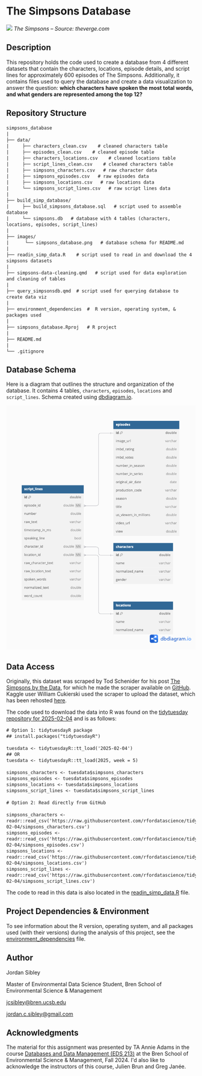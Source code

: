 # The Simpsons Database

![](https://platform.theverge.com/wp-content/uploads/sites/2/chorus/uploads/chorus_asset/file/13079153/the-simpsons-tv-series-cast-wallpaper-109911.0.0.1444767471.jpeg?quality=90&strip=all&crop=7.8125%2C0%2C84.375%2C100&w=2400) *The Simpsons – Source: theverge.com*

## Description 

This repository holds the code used to create a database from 4 different datasets that contain the characters, locations, episode details, and script lines for approximately 600 episodes of The Simpsons. Additionally, it contains files used to query the database and create a data visualization to answer the question: **which characters have spoken the most total words, and what genders are represented among the top 12?**

## Repository Structure 

```
simpsons_database
|
├── data/
|     ├── characters_clean.csv    # cleaned characters table
|     ├── episodes_clean.csv    # cleaned episode table
|     ├── characters_locations.csv    # cleaned locations table
|     ├── script_lines_clean.csv    # cleaned characters table 
|     ├── simpsons_characters.csv   # raw character data
|     ├── simpsons_episodes.csv   # raw episodes data
|     ├── simpsons_locations.csv   # raw locations data
|     └── simpsons_script_lines.csv   # raw script lines data
|
├── build_simp_database/
|     ├── build_simpsons_database.sql   # script used to assemble database
|     └── simpsons.db   # database with 4 tables (characters, locations, episodes, script_lines) 
|
├── images/
|      └── simpsons_database.png   # database schema for README.md
|
├── readin_simp_data.R    # script used to read in and download the 4 simpsons datasets
|
├── simpsons-data-cleaning.qmd   # script used for data exploration and cleaning of tables
|
├── query_simpsonsdb.qmd  # script used for querying database to create data viz
|
├── environment_dependencies  #  R version, operating system, & packages used 
|
├── simpsons_database.Rproj   # R project 
|
├── README.md 
|
└── .gitignore     

```

## Database Schema 

Here is a diagram that outlines the structure and organization of the database. It contains 4 tables, `characters`, `episodes`, `locations` and `script_lines`. Schema created using [dbdiagram.io](https://dbdiagram.io/home).

![](images/simpsons_database.png)

## Data Access 

Originally, this dataset was scraped by Tod Schenider for his post [The Simpsons by the Data](https://toddwschneider.com/posts/the-simpsons-by-the-data/), for which he made the scraper available on [GitHub](https://github.com/toddwschneider/flim-springfield). Kaggle user William Cukierski used the scraper to upload the dataset, which has been rehosted [here](https://www.kaggle.com/datasets/prashant111/the-simpsons-dataset).

The code used to download the data into R was found on the [tidytuesday repository for 2025-02-04](https://github.com/rfordatascience/tidytuesday/tree/main/data/2025/2025-02-04) and is as follows: 

```
# Option 1: tidytuesdayR package 
## install.packages("tidytuesdayR")

tuesdata <- tidytuesdayR::tt_load('2025-02-04')
## OR
tuesdata <- tidytuesdayR::tt_load(2025, week = 5)

simpsons_characters <- tuesdata$simpsons_characters
simpsons_episodes <- tuesdata$simpsons_episodes
simpsons_locations <- tuesdata$simpsons_locations
simpsons_script_lines <- tuesdata$simpsons_script_lines

# Option 2: Read directly from GitHub

simpsons_characters <- readr::read_csv('https://raw.githubusercontent.com/rfordatascience/tidytuesday/main/data/2025/2025-02-04/simpsons_characters.csv')
simpsons_episodes <- readr::read_csv('https://raw.githubusercontent.com/rfordatascience/tidytuesday/main/data/2025/2025-02-04/simpsons_episodes.csv')
simpsons_locations <- readr::read_csv('https://raw.githubusercontent.com/rfordatascience/tidytuesday/main/data/2025/2025-02-04/simpsons_locations.csv')
simpsons_script_lines <- readr::read_csv('https://raw.githubusercontent.com/rfordatascience/tidytuesday/main/data/2025/2025-02-04/simpsons_script_lines.csv')

```
The code to read in this data is also located in the [readin_simp_data.R](https://github.com/jordancsibley/simpsons_database/blob/main/readin_simp_data.R) file. 

## Project Dependencies & Environment

To see information about the R version, operating system, and all packages used (with their versions) during the analysis of this project, see the [environment_dependencies](https://github.com/jordancsibley/simpsons_database/blob/main/environment_dependencies) file.

## Author 
Jordan Sibley 

Master of Environmental Data Science Student, Bren School of Environmental Science & Management

jcsibley@bren.ucsb.edu

jordan.c.sibley@gmail.com 

## Acknowledgments 

The material for this assignment was presented by TA Annie Adams in the course [Databases and Data Management (EDS 213)](https://ucsb-library-research-data-services.github.io/bren-eds213/) at the Bren School of Environmental Science & Management, Fall 2024. I'd also like to acknowledge the instructors of this course, Julien Brun and Greg Janée. 
